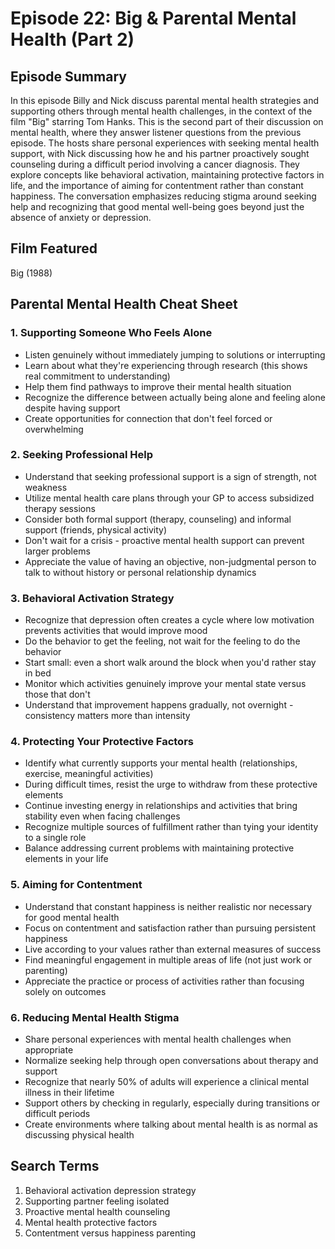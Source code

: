 # Episode 22: Big & Parental Mental Health (Part 2)

## Episode Summary
In this episode Billy and Nick discuss parental mental health strategies and supporting others through mental health challenges, in the context of the film "Big" starring Tom Hanks. This is the second part of their discussion on mental health, where they answer listener questions from the previous episode. The hosts share personal experiences with seeking mental health support, with Nick discussing how he and his partner proactively sought counseling during a difficult period involving a cancer diagnosis. They explore concepts like behavioral activation, maintaining protective factors in life, and the importance of aiming for contentment rather than constant happiness. The conversation emphasizes reducing stigma around seeking help and recognizing that good mental well-being goes beyond just the absence of anxiety or depression.

## Film Featured
Big (1988)

## Parental Mental Health Cheat Sheet

### 1. Supporting Someone Who Feels Alone
- Listen genuinely without immediately jumping to solutions or interrupting
- Learn about what they're experiencing through research (this shows real commitment to understanding)
- Help them find pathways to improve their mental health situation
- Recognize the difference between actually being alone and feeling alone despite having support
- Create opportunities for connection that don't feel forced or overwhelming

### 2. Seeking Professional Help
- Understand that seeking professional support is a sign of strength, not weakness
- Utilize mental health care plans through your GP to access subsidized therapy sessions
- Consider both formal support (therapy, counseling) and informal support (friends, physical activity)
- Don't wait for a crisis - proactive mental health support can prevent larger problems
- Appreciate the value of having an objective, non-judgmental person to talk to without history or personal relationship dynamics

### 3. Behavioral Activation Strategy
- Recognize that depression often creates a cycle where low motivation prevents activities that would improve mood
- Do the behavior to get the feeling, not wait for the feeling to do the behavior
- Start small: even a short walk around the block when you'd rather stay in bed
- Monitor which activities genuinely improve your mental state versus those that don't
- Understand that improvement happens gradually, not overnight - consistency matters more than intensity

### 4. Protecting Your Protective Factors
- Identify what currently supports your mental health (relationships, exercise, meaningful activities)
- During difficult times, resist the urge to withdraw from these protective elements
- Continue investing energy in relationships and activities that bring stability even when facing challenges
- Recognize multiple sources of fulfillment rather than tying your identity to a single role
- Balance addressing current problems with maintaining protective elements in your life

### 5. Aiming for Contentment
- Understand that constant happiness is neither realistic nor necessary for good mental health
- Focus on contentment and satisfaction rather than pursuing persistent happiness
- Live according to your values rather than external measures of success
- Find meaningful engagement in multiple areas of life (not just work or parenting)
- Appreciate the practice or process of activities rather than focusing solely on outcomes

### 6. Reducing Mental Health Stigma
- Share personal experiences with mental health challenges when appropriate
- Normalize seeking help through open conversations about therapy and support
- Recognize that nearly 50% of adults will experience a clinical mental illness in their lifetime
- Support others by checking in regularly, especially during transitions or difficult periods
- Create environments where talking about mental health is as normal as discussing physical health

## Search Terms
1. Behavioral activation depression strategy
2. Supporting partner feeling isolated
3. Proactive mental health counseling
4. Mental health protective factors
5. Contentment versus happiness parenting